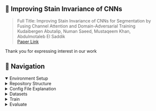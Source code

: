 ## 🔬 Improving Stain Invariance of CNNs

> Full Title: Improving Stain Invariance of CNNs for Segmentation by Fusing Channel Attention and Domain-Adversarial Training <br>
Kudaibergen Abutalip, Numan Saeed, Mustaqeem Khan, Abdulmotaleb El Saddik <br>
> [Paper Link](https://openreview.net/pdf?id=uZ1SVZgEJ02) <br>

Thank you for expressing interest in our work

## 📖 Navigation
<details open>
  <summary>Environment Setup</summary>
</details>
<details>
  <summary>Repository Structure</summary>
</details>
<details>
  <summary>Config File Explanation</summary>
</details>
<details>
  <summary>Datasets</summary>
</details>
<details>
  <summary>Train</summary>
</details>
<details>
  <summary>Evaluate</summary>
</details>
